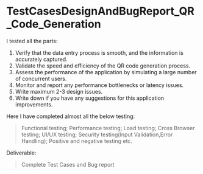 # TestCasesDesignAndBugReport_QR_Code_Generation

I tested all the parts:

1. Verify that the data entry process is smooth, and the information is accurately captured.
2. Validate the speed and efficiency of the QR code generation process.
3. Assess the performance of the application by simulating a large number of concurrent users.
4. Monitor and report any performance bottlenecks or latency issues.
5. Write maximum 2-3 design issues.
6. Write down if you have any suggestions for this application improvements.
   
Here I have completed almost all the below testing:

> Functional testing; Performance testing; Load testing; Cross Browser testing; UI/UX testing; Security testing(Input Validation,Error Handling); Positive and negative testing etc.

Deliverable:

> Complete Test Cases and Bug report
